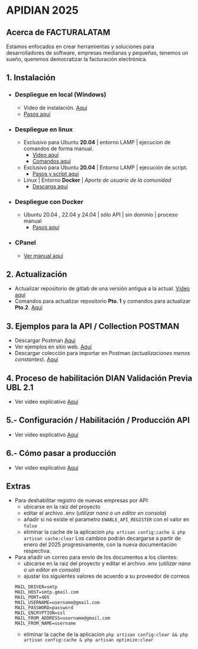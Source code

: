# **APIDIAN 2025**

## Acerca de FACTURALATAM

Estamos enfocados en crear herramientas y soluciones para desarrolladores de software, empresas medianas y pequeñas, tenemos un sueño, queremos democratizar la facturación electrónica.

## 1. Instalación

- ###  Despliegue en local (Windows)
  * Video de instalación. [Aquí](https://www.youtube.com/watch?v=9Ds2DR3QLGY)
  * [Pasos aquí](https://gitlab.buho.la/facturalatam/co-apidian2025/-/blob/master/Comandos%20Instalacion%20API%202025%20Windows.txt)
- ### Despliegue en linux
  *  Exclusivo para Ubuntu **20.04** | entorno LAMP | ejecucion de comandos de forma manual.
     * [Video aquí](https://www.youtube.com/watch?v=rEgrHADjsCY)
     * [Comandos aquí](https://gitlab.buho.la/facturalatam/co-apidian2025/-/blob/master/Comandos%20Instalacion%20API%202025%20Linux%20Ubuntu%2020.txt?ref_type=heads)
  * Exclusivo para Ubuntu **20.04** | Entorno LAMP | ejecución de script.
     * [Pasos y script aquí](https://gitlab.buho.la/facturalatam/co-apidian2025/-/snippets/35)
  * Linux | Entorno **Docker** | *Aporte de usuario de la comunidad*
     * [Descarga aquí](https://gitlab.buho.la/facturalatam/co-apidian2025/-/blob/master/api_docker.zip?ref_type=heads)
- ### Despliegue con Docker
  * Ubuntu 20.04 , 22.04 y 24.04 | sólo API | sin dominio | proceso manual
     * [Pasos aquí](https://gitlab.buho.la/-/snippets/31)
- ### CPanel
  * [Ver manual aquí](https://gitlab.buho.la/facturalatam/co-apidian2025/-/snippets/37#requisitos)

## 2. Actualización

- Actualizar repositorio de gitlab de una versión antigua a la actual. [Video aquí](https://www.youtube.com/watch?v=6lwLKQCYvNY)
- Comandos para actualizar repositorio **Pto. 1** y comandos para actualizar **Pto.2**. [Aquí](https://gitlab.buho.la/facturalatam/co-apidian2025/-/blob/master/Proceso%20de%20actualizacion%20APIDIAN.txt?ref_type=heads)

## 3. Ejemplos para la API / Collection POSTMAN

- Descargar Postman [Aquí](https://www.postman.com/downloads/)
- Ver ejemplos en sitio web. [Aquí](https://documenter.getpostman.com/view/1431398/2sAY4uCido)
- Descargar colección para importar en Postman (*actualizaciones menos constantes*). [Aquí](https://gitlab.buho.la/facturalatam/co-apidian2025/-/blob/master/ApiDianV2.1.postman_collection.json?ref_type=heads)

## 4. Proceso de habilitación DIAN Validación Previa UBL 2.1

- Ver video explicativo [Aquí](https://www.youtube.com/watch?v=csTmbd1Ere8)

## 5.- Configuración / Habilitación / Producción API
* Ver video explicativo [Aquí](https://www.youtube.com/watch?v=TSF2nHN4W1I)


## 6.- Cómo pasar a producción
* Ver video explicativo [Aquí](https://www.youtube.com/watch?v=gBtd4XqwWtg)


## Extras

* Para deshabilitar registro de nuevas empresas por API:
  * ubicarse en la raiz del proyecto
  * editar el archivo .env (*utilizar nano o un editor en consola*)
  * añadir si no existe el parametro `ENABLE_API_REGISTER` con el valor en `false`
  * eliminar la cache de la aplicacion `php artisan config:cache & php artisan cache:clear`
Los cambios podrán decargarse a partir de enero del 2025 progresivamente, con la nueva documentación respectiva.
* Para añadir un correo para envio de los documentos a los clientes:
  * ubicarse en la raiz del proyecto y editar el archivo .env (*utilizar nano o un editor en consola*)
  * ajustar los siguientes valores de acuerdo a su proveedor de correos
  ```
  MAIL_DRIVER=smtp
  MAIL_HOST=smtp.gmail.com
  MAIL_PORT=465
  MAIL_USERNAME=username@gmail.com
  MAIL_PASSWORD=password
  MAIL_ENCRYPTION=ssl
  MAIL_FROM_ADDRESS=username@gmail.com
  MAIL_FROM_NAME=username
  ```
  * eliminar la cache de la aplicacion `php artisan config:clear && php artisan config:cache & php artisan optimize:clear`
